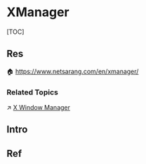 # XManager

[TOC]



## Res
🏠 https://www.netsarang.com/en/xmanager/


### Related Topics
↗ [X Window Manager](X%20Window%20System%20(X11,%20X%20Project)/X%20Window%20Manager.md)



## Intro



## Ref

